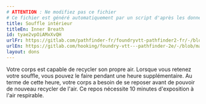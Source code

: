 ```yaml
---
# ATTENTION : Ne modifiez pas ce fichier
# Ce fichier est généré automatiquement par un script d'après les données du module Foundry VTT officiel et de sa traduction
title: Souffle intérieur
titleEn: Inner Breath
id: tyae2vpOiAMxXvQH
urlFr: https://gitlab.com/pathfinder-fr/foundryvtt-pathfinder2-fr/-/blob/master/data/feats/tyae2vpOiAMxXvQH.htm
urlEn: https://gitlab.com/hooking/foundry-vtt---pathfinder-2e/-/blob/master/packs/data/feats.db/inner-breath.json
layout: dons
---
```

Votre corps est capable de recycler son propre air. Lorsque vous retenez votre souffle, vous pouvez le faire pendant une heure supplémentaire. Au terme de cette heure, votre corps a besoin de se reposer avant de pouvoir de nouveau recycler de l'air. Ce repos nécessite 10 minutes d'exposition à l'air respirable.
